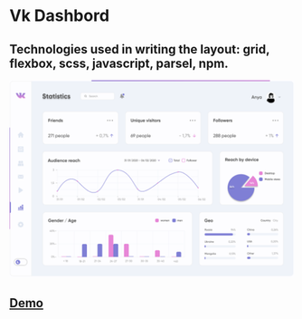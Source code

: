 # Vk Dashbord
## Technologies used in writing the layout: grid, flexbox, scss, javascript, parsel, npm.

![](https://github.com/nikitalugovskih/vk-dashboard/blob/main/prewiev.png)
## [Demo](https://nikitalugovskih.github.io/vk-dashboard/)
